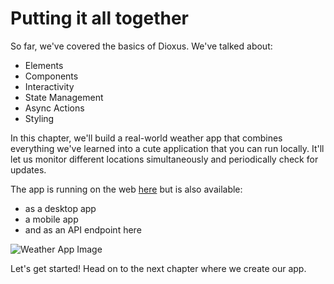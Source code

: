# Putting it all together

So far, we've covered the basics of Dioxus. We've talked about:

- Elements
- Components
- Interactivity
- State Management
- Async Actions
- Styling

In this chapter, we'll build a real-world weather app that combines everything we've learned into a cute application that you can run locally. It'll let us monitor different locations simultaneously and periodically check for updates.

The app is running on the web [here]() but is also available:

- as a desktop app
- a mobile app
- and as an API endpoint here

![Weather App Image](/static/weather_app.png)

Let's get started! Head on to the next chapter where we create our app.
